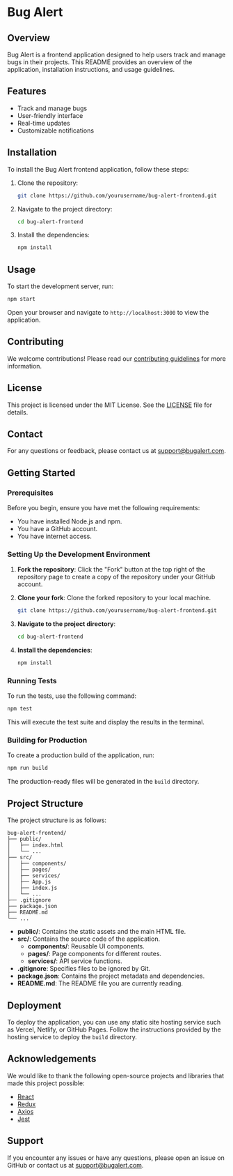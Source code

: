 <!--
This is the README file for the Bug Alert project.
It provides an overview and instructions for the Bug Alert frontend application.
-->
<!--
This file contains the README documentation for the Bug Alert project.
-->

# Bug Alert

## Overview

Bug Alert is a frontend application designed to help users track and manage bugs in their projects. This README provides an overview of the application, installation instructions, and usage guidelines.

## Features

- Track and manage bugs
- User-friendly interface
- Real-time updates
- Customizable notifications

## Installation

To install the Bug Alert frontend application, follow these steps:

1. Clone the repository:
   ```bash
   git clone https://github.com/yourusername/bug-alert-frontend.git
   ```
2. Navigate to the project directory:
   ```bash
   cd bug-alert-frontend
   ```
3. Install the dependencies:
   ```bash
   npm install
   ```

## Usage

To start the development server, run:

```bash
npm start
```

Open your browser and navigate to `http://localhost:3000` to view the application.

## Contributing

We welcome contributions! Please read our [contributing guidelines](CONTRIBUTING.md) for more information.

## License

This project is licensed under the MIT License. See the [LICENSE](LICENSE) file for details.

## Contact

For any questions or feedback, please contact us at [support@bugalert.com](mailto:support@bugalert.com).
## Getting Started

### Prerequisites

Before you begin, ensure you have met the following requirements:

- You have installed Node.js and npm.
- You have a GitHub account.
- You have internet access.

### Setting Up the Development Environment

1. **Fork the repository**: Click the "Fork" button at the top right of the repository page to create a copy of the repository under your GitHub account.

2. **Clone your fork**: Clone the forked repository to your local machine.
    ```bash
    git clone https://github.com/yourusername/bug-alert-frontend.git
    ```

3. **Navigate to the project directory**:
    ```bash
    cd bug-alert-frontend
    ```

4. **Install the dependencies**:
    ```bash
    npm install
    ```

### Running Tests

To run the tests, use the following command:
```bash
npm test
```

This will execute the test suite and display the results in the terminal.

### Building for Production

To create a production build of the application, run:
```bash
npm run build
```

The production-ready files will be generated in the `build` directory.

## Project Structure

The project structure is as follows:

```
bug-alert-frontend/
├── public/
│   ├── index.html
│   └── ...
├── src/
│   ├── components/
│   ├── pages/
│   ├── services/
│   ├── App.js
│   ├── index.js
│   └── ...
├── .gitignore
├── package.json
├── README.md
└── ...
```

- **public/**: Contains the static assets and the main HTML file.
- **src/**: Contains the source code of the application.
  - **components/**: Reusable UI components.
  - **pages/**: Page components for different routes.
  - **services/**: API service functions.
- **.gitignore**: Specifies files to be ignored by Git.
- **package.json**: Contains the project metadata and dependencies.
- **README.md**: The README file you are currently reading.

## Deployment

To deploy the application, you can use any static site hosting service such as Vercel, Netlify, or GitHub Pages. Follow the instructions provided by the hosting service to deploy the `build` directory.

## Acknowledgements

We would like to thank the following open-source projects and libraries that made this project possible:

- [React](https://reactjs.org/)
- [Redux](https://redux.js.org/)
- [Axios](https://axios-http.com/)
- [Jest](https://jestjs.io/)

## Support

If you encounter any issues or have any questions, please open an issue on GitHub or contact us at [support@bugalert.com](mailto:support@bugalert.com).